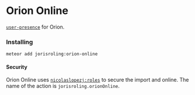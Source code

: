 Orion Online
===========

[```user-presence```](https://github.com/Konecty/meteor-user-presence) for Orion.

### Installing

```
meteor add jorisroling:orion-online
```

#### Security

Orion Online uses [```nicolaslopezj:roles```](http://github.com/nicolaslopezj/roles) to secure the import and online. The name of the action is ```jorisroling.orionOnline```.
